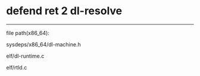 # defend ret 2 dl-resolve

---

file path(x86\_64):

sysdeps/x86\_64/dl-machine.h

elf/dl-runtime.c

elf/rtld.c
